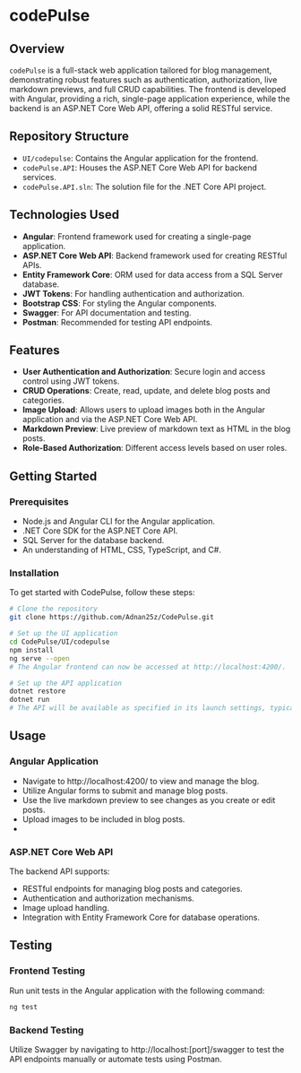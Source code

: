 # codePulse

## Overview

`codePulse` is a full-stack web application tailored for blog management, demonstrating robust features such as authentication, authorization, live markdown previews, and full CRUD capabilities. The frontend is developed with Angular, providing a rich, single-page application experience, while the backend is an ASP.NET Core Web API, offering a solid RESTful service.

## Repository Structure

- `UI/codepulse`: Contains the Angular application for the frontend.
- `codePulse.API`: Houses the ASP.NET Core Web API for backend services.
- `codePulse.API.sln`: The solution file for the .NET Core API project.

## Technologies Used

- **Angular**: Frontend framework used for creating a single-page application.
- **ASP.NET Core Web API**: Backend framework used for creating RESTful APIs.
- **Entity Framework Core**: ORM used for data access from a SQL Server database.
- **JWT Tokens**: For handling authentication and authorization.
- **Bootstrap CSS**: For styling the Angular components.
- **Swagger**: For API documentation and testing.
- **Postman**: Recommended for testing API endpoints.

## Features

- **User Authentication and Authorization**: Secure login and access control using JWT tokens.
- **CRUD Operations**: Create, read, update, and delete blog posts and categories.
- **Image Upload**: Allows users to upload images both in the Angular application and via the ASP.NET Core Web API.
- **Markdown Preview**: Live preview of markdown text as HTML in the blog posts.
- **Role-Based Authorization**: Different access levels based on user roles.

## Getting Started

### Prerequisites

- Node.js and Angular CLI for the Angular application.
- .NET Core SDK for the ASP.NET Core API.
- SQL Server for the database backend.
- An understanding of HTML, CSS, TypeScript, and C#.

### Installation

To get started with CodePulse, follow these steps:
```bash
# Clone the repository
git clone https://github.com/Adnan25z/CodePulse.git

# Set up the UI application
cd CodePulse/UI/codepulse
npm install
ng serve --open
# The Angular frontend can now be accessed at http://localhost:4200/.

# Set up the API application
dotnet restore
dotnet run
# The API will be available as specified in its launch settings, typically http://localhost:<port>/.
```

## Usage

### Angular Application

- Navigate to http://localhost:4200/ to view and manage the blog.
- Utilize Angular forms to submit and manage blog posts.
- Use the live markdown preview to see changes as you create or edit posts.
- Upload images to be included in blog posts.
- 
### ASP.NET Core Web API 

The backend API supports:
- RESTful endpoints for managing blog posts and categories.
- Authentication and authorization mechanisms.
- Image upload handling.
- Integration with Entity Framework Core for database operations.

## Testing

### Frontend Testing

Run unit tests in the Angular application with the following command:
```bash
ng test
```

### Backend Testing
Utilize Swagger by navigating to http://localhost:[port]/swagger to test the API endpoints manually or automate tests using Postman.
